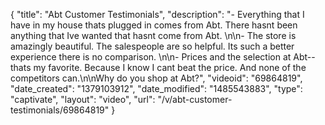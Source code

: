 {
    "title": "Abt Customer Testimonials",
    "description": "- Everything that I have in my house thats plugged in comes from Abt.  There hasnt been anything that Ive wanted that hasnt come from Abt. \n\n- The store is amazingly beautiful.  The salespeople are so helpful.  Its such a better experience there is no comparison.  \n\n- Prices and the selection at Abt--thats my favorite.  Because I know I cant beat the price.  And none of the competitors can.\n\nWhy do you shop at Abt?",
    "videoid": "69864819",
    "date_created": "1379103912",
    "date_modified": "1485543883",
    "type": "captivate",
    "layout": "video",
    "url": "\/v\/abt-customer-testimonials\/69864819"
}